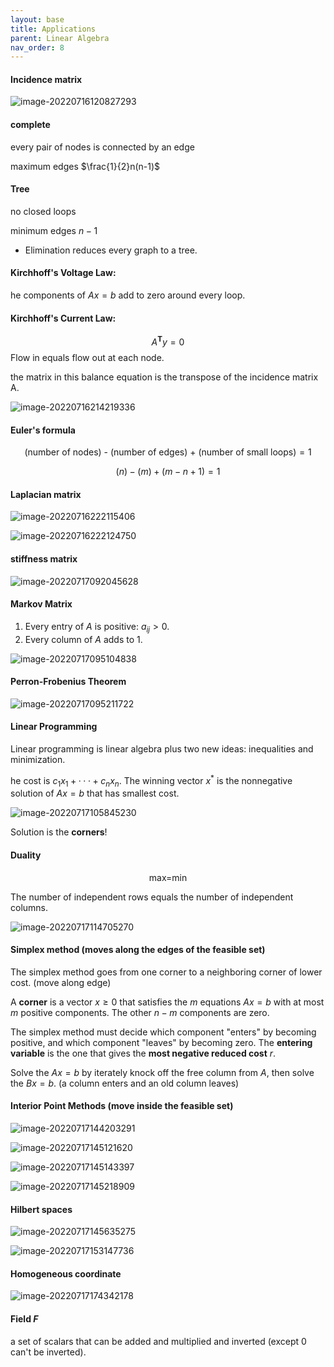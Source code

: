 ```yaml
---
layout: base
title: Applications
parent: Linear Algebra
nav_order: 8
---
```


#### Incidence matrix

![image-20220716120827293](https://s2.loli.net/2022/07/16/XSIg4cJajCvMDLx.png)

#### complete

every pair of nodes is connected by an edge

maximum edges $\frac{1}{2}n(n-1)$

#### Tree

no closed loops

minimum edges $n-1$

- Elimination reduces every graph to a tree.

#### Kirchhoff's Voltage Law:

he components of $Ax = b$ add to zero around every loop.

#### Kirchhoff's Current Law:

$$A^\mathbf{T} y = 0$$
Flow in equals flow out at each node.

the matrix in this balance equation is the transpose of the incidence matrix A.

![image-20220716214219336](https://s2.loli.net/2022/07/17/DxbjlTFzBkLRoa4.png)

#### Euler's formula

$$\text{(number of nodes) - (number of edges) + (number of small loops)} = 1$$

$$( n) - ( m) + ( m - n + 1) = 1$$

#### Laplacian matrix

![image-20220716222115406](https://s2.loli.net/2022/07/17/Hqg9YTCZkU2XtoF.png)

![image-20220716222124750](https://s2.loli.net/2022/07/17/Sq5NvRioJHwca6C.png)

#### stiffness matrix

![image-20220717092045628](https://s2.loli.net/2022/07/17/rHRtLsv6d1bEgpB.png)

#### Markov Matrix

1. Every entry of $A$ is positive: $a_{ij} > 0$.
2. Every column of $A$ adds to 1.

![image-20220717095104838](https://s2.loli.net/2022/07/17/lWeE2zbipSy1q7Z.png)

#### Perron-Frobenius Theorem

![image-20220717095211722](https://s2.loli.net/2022/07/17/sjFb2c36A5tl7rI.png)

#### Linear Programming

Linear programming is linear algebra plus two new ideas: inequalities and minimization.

he cost is $c_1 x_1 + · · · + c_nx_n$. The winning vector $x^*$ is the nonnegative solution of $Ax = b$ that has smallest cost.

![image-20220717105845230](https://s2.loli.net/2022/07/17/t8sfSVCNjU1PbDz.png)

Solution is the **corners**!

#### Duality

$$\text{max=min}$$

The number of independent rows equals the number of independent columns.

![image-20220717114705270](https://s2.loli.net/2022/07/17/CemvlTHRNMgbnEd.png)

#### Simplex method (moves along the edges of the feasible set)

The simplex method goes from one corner to a neighboring corner of lower cost. (move along edge)

A **corner** is a vector $x\geq0$ that satisfies the $m$ equations $Ax = b$ with at most $m$ positive components. The other $n - m$ components are zero.

The simplex method must decide which component "enters" by becoming positive, and which component "leaves" by becoming zero. The **entering variable** is the one that gives the **most negative reduced cost** $r$.

Solve the $Ax=b$ by iterately knock off the free column from $A$, then solve the $Bx=b$. (a column enters and an old column leaves)

#### Interior Point Methods (move inside the feasible set)

![image-20220717144203291](https://s2.loli.net/2022/07/17/1LCRc5raz7tAGhw.png)

![image-20220717145121620](https://s2.loli.net/2022/07/17/OH1D7WZuRyKvGNC.png)

![image-20220717145143397](https://s2.loli.net/2022/07/17/hNW5AjuPvdcQnmb.png)

![image-20220717145218909](https://s2.loli.net/2022/07/17/ad2sT4x3mPUtEcl.png)

#### Hilbert spaces

![image-20220717145635275](https://s2.loli.net/2022/07/17/OsM3k9QYZNp5CBl.png)

![image-20220717153147736](https://s2.loli.net/2022/07/17/UpkvHmdhK8tNFT6.png)

#### Homogeneous coordinate

![image-20220717174342178](https://s2.loli.net/2022/07/17/JyVmWl5sP2voT6S.png)

#### Field $F$

a set of scalars that can be added and multiplied and inverted (except 0 can't be inverted).
